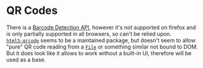 # QR Codes

There is a [Barcode Detection API](https://developer.mozilla.org/en-US/docs/Web/API/Barcode_Detection_API), however it's not supported on firefox and is only partially supported in all browsers, so can't be relied upon.<br>
[`html5-qrcode`](https://github.com/mebjas/html5-qrcode) seems to be a maintained package, but doesn't seem to allow "pure" QR code reading from a [`File`](https://developer.mozilla.org/en-US/docs/Web/API/File) or something similar not bound to DOM.<br>
But it does look like it allows to work without a built-in UI, therefore will be used as a base.
